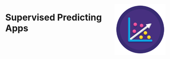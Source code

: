 <a href="/supervised-predicting-apps/README.md"><img align="right" width="160" src="/logos/supervised-predicting-apps.png"></img></a>

# Supervised Predicting Apps

<br><br>
